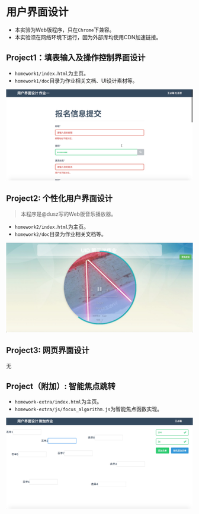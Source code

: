 # 用户界面设计

 - 本实验为Web版程序，只在`Chrome`下兼容。  
 - 本实验须在网络环境下运行，因为外部库均使用CDN加速链接。
 
## Project1：填表输入及操作控制界面设计

 - `homework1/index.html`为主页。     
 - `homework1/doc`目录为作业相关文档、UI设计素材等。

![homework1 demo](homework1/doc/ui.png)

## Project2: 个性化用户界面设计

> 本程序是@dusz写的Web版音乐播放器。

 - `homework2/index.html`为主页。    
 - `homework2/doc`目录为作业相关文档等。

![homework2 demo](homework2/doc/ui.png)

## Project3: 网页界面设计

无

## Project（附加）: 智能焦点跳转

 - `homework-extra/index.html`为主页。    
 - `homework-extra/js/focus_algorithm.js`为智能焦点函数实现。

![homework demo](homework-extra/doc/ui.png)

